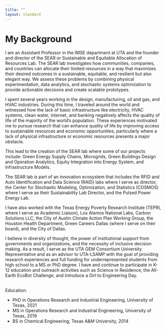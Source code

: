 ```yaml
---
title: ""
layout: standard
---
```


<h1 class="f1 f-headline">My Background</h1>
 
I am an Assistant Professor in the IMSE department at UTA and the founder and director of the SEAR or Sustainable and Equitable Allocation of Resources Lab. The SEAR lab investigates how communities, companies, and countries can allocate their limited resources in a way that maximizes their desired outcomes in a sustainable, equitable, and resilient but also elegant way. We assess these problems by combining physical experimentation, data analytics, and stochastic systems optimization to provide actionable decisions and create scalable prototypes.

I spent several years working in the design, manufacturing, oil and gas, and HVAC industries. During this time, I traveled around the world and witnessed how the lack of basic infrastructure like electricity, HVAC systems, clean water, internet, and banking negatively affects the quality of life of the majority of the world’s population. These experiences motivated me to pursue research that can enhance quality of life by improving access to sustainable resources and economic opportunities, particularly where a lack of physical infrastructure or economic resources presents a major obstacle. 

This lead to the creation of the SEAR lab where some of our projects include: Green Energy Supply Chains, Microgrids, Green Buildings Design and Operation Analytics, Equity Integration into Energy System, and Infrastructure Models.

The SEAR lab is part of an innovation ecosystem that includes the RFID and Auto Identification and Data Science (RAID) labs where I serve as director, the Center for Stochastic Modeling, Optimization, and Statistics (COSMOS) where I serve as their Sustainability Lab Director, and the Pulsed Power Energy Lab.

I have also worked with the Texas Energy Poverty Research Institute (TEPRI, where I serve as Academic Liaison), Los Alamos National Labs, Carbon Solutions LLC, the City of Austin Climate Action Plan Working Group, the Houston Health Department, Green Careers Dallas (where I serve on their board), and the City of Dallas. 

I believe in diversity of thought, the power of institutional support from governments and organizations, and the necessity of inclusive decision making. As a result, I serve as the UTA GEM Consortium University Representative and as an advisor to UTA-LSAMP with the goal of providing research experiences and full funding for underrepresented students from high school to a MS or PhD degree. I have and continue to participate in K-12 education and outreach activities such as Science in Residence, the All-Earth EcoBot Challenge, and Introduce a Girl to Engineering Day. <br><br>


  Education:

  - PhD in Operations Research and Industrial Engineering, University of Texas, 2021
  - MS in Operations Research and Industrial Engineering, University of Texas, 2019
  - BS in Chemical Engineering, Texas A&M University, 2014


  
